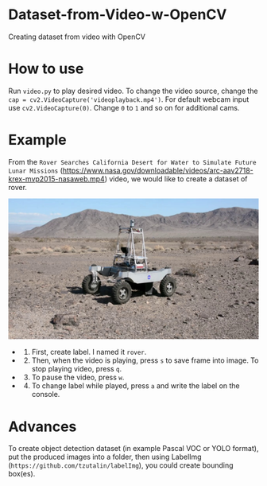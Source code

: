 # Dataset-from-Video-w-OpenCV
Creating dataset from video with OpenCV

# How to use

Run `video.py` to play desired video. To change the video source, change the `cap = cv2.VideoCapture('videoplayback.mp4')`.
For default webcam input use `cv2.VideoCapture(0)`. Change `0` to `1` and so on for additional cams. 

# Example
From the `Rover Searches California Desert for Water to Simulate Future Lunar Missions` (https://www.nasa.gov/downloadable/videos/arc-aav2718-krex-mvp2015-nasaweb.mp4) video, we would like to create a dataset of rover.

![rover](rover-0.jpg)

* 1. First, create label. I named it `rover`.
* 2. Then, when the video is playing, press `s` to save frame into image. To stop playing video, press `q`.
* 3. To pause the video, press `w`.
* 4. To change label while played, press `a` and write the label on the console. 

# Advances
To create object detection dataset (in example Pascal VOC or YOLO format), put the produced images into a folder, then using LabelImg (`https://github.com/tzutalin/labelImg`), you could create bounding box(es). 






